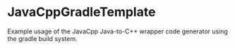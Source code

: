 # JavaCppGradleTemplate

Example usage of the JavaCpp Java-to-C++ wrapper code generator using the gradle build system.